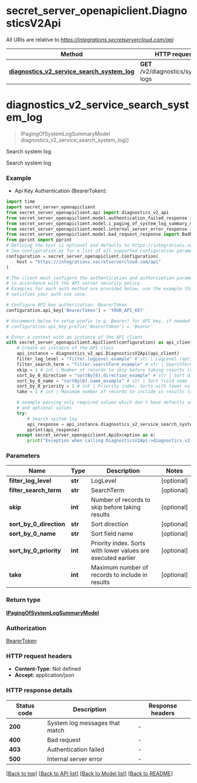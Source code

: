 # secret_server_openapiclient.DiagnosticsV2Api

All URIs are relative to *https://integrations.secretservercloud.com/api*

Method | HTTP request | Description
------------- | ------------- | -------------
[**diagnostics_v2_service_search_system_log**](DiagnosticsV2Api.md#diagnostics_v2_service_search_system_log) | **GET** /v2/diagnostics/system-logs | Search system log


# **diagnostics_v2_service_search_system_log**
> IPagingOfSystemLogSummaryModel diagnostics_v2_service_search_system_log()

Search system log

Search system log

### Example

* Api Key Authentication (BearerToken):

```python
import time
import secret_server_openapiclient
from secret_server_openapiclient.api import diagnostics_v2_api
from secret_server_openapiclient.model.authentication_failed_response import AuthenticationFailedResponse
from secret_server_openapiclient.model.i_paging_of_system_log_summary_model import IPagingOfSystemLogSummaryModel
from secret_server_openapiclient.model.internal_server_error_response import InternalServerErrorResponse
from secret_server_openapiclient.model.bad_request_response import BadRequestResponse
from pprint import pprint
# Defining the host is optional and defaults to https://integrations.secretservercloud.com/api
# See configuration.py for a list of all supported configuration parameters.
configuration = secret_server_openapiclient.Configuration(
    host = "https://integrations.secretservercloud.com/api"
)

# The client must configure the authentication and authorization parameters
# in accordance with the API server security policy.
# Examples for each auth method are provided below, use the example that
# satisfies your auth use case.

# Configure API key authorization: BearerToken
configuration.api_key['BearerToken'] = 'YOUR_API_KEY'

# Uncomment below to setup prefix (e.g. Bearer) for API key, if needed
# configuration.api_key_prefix['BearerToken'] = 'Bearer'

# Enter a context with an instance of the API client
with secret_server_openapiclient.ApiClient(configuration) as api_client:
    # Create an instance of the API class
    api_instance = diagnostics_v2_api.DiagnosticsV2Api(api_client)
    filter_log_level = "filter.logLevel_example" # str | LogLevel (optional)
    filter_search_term = "filter.searchTerm_example" # str | SearchTerm (optional)
    skip = 1 # int | Number of records to skip before taking results (optional)
    sort_by_0_direction = "sortBy[0].direction_example" # str | Sort direction (optional)
    sort_by_0_name = "sortBy[0].name_example" # str | Sort field name (optional)
    sort_by_0_priority = 1 # int | Priority index. Sorts with lower values are executed earlier (optional)
    take = 1 # int | Maximum number of records to include in results (optional)

    # example passing only required values which don't have defaults set
    # and optional values
    try:
        # Search system log
        api_response = api_instance.diagnostics_v2_service_search_system_log(filter_log_level=filter_log_level, filter_search_term=filter_search_term, skip=skip, sort_by_0_direction=sort_by_0_direction, sort_by_0_name=sort_by_0_name, sort_by_0_priority=sort_by_0_priority, take=take)
        pprint(api_response)
    except secret_server_openapiclient.ApiException as e:
        print("Exception when calling DiagnosticsV2Api->diagnostics_v2_service_search_system_log: %s\n" % e)
```


### Parameters

Name | Type | Description  | Notes
------------- | ------------- | ------------- | -------------
 **filter_log_level** | **str**| LogLevel | [optional]
 **filter_search_term** | **str**| SearchTerm | [optional]
 **skip** | **int**| Number of records to skip before taking results | [optional]
 **sort_by_0_direction** | **str**| Sort direction | [optional]
 **sort_by_0_name** | **str**| Sort field name | [optional]
 **sort_by_0_priority** | **int**| Priority index. Sorts with lower values are executed earlier | [optional]
 **take** | **int**| Maximum number of records to include in results | [optional]

### Return type

[**IPagingOfSystemLogSummaryModel**](IPagingOfSystemLogSummaryModel.md)

### Authorization

[BearerToken](../README.md#BearerToken)

### HTTP request headers

 - **Content-Type**: Not defined
 - **Accept**: application/json


### HTTP response details

| Status code | Description | Response headers |
|-------------|-------------|------------------|
**200** | System log messages that match |  -  |
**400** | Bad request |  -  |
**403** | Authentication failed |  -  |
**500** | Internal server error |  -  |

[[Back to top]](#) [[Back to API list]](../README.md#documentation-for-api-endpoints) [[Back to Model list]](../README.md#documentation-for-models) [[Back to README]](../README.md)

